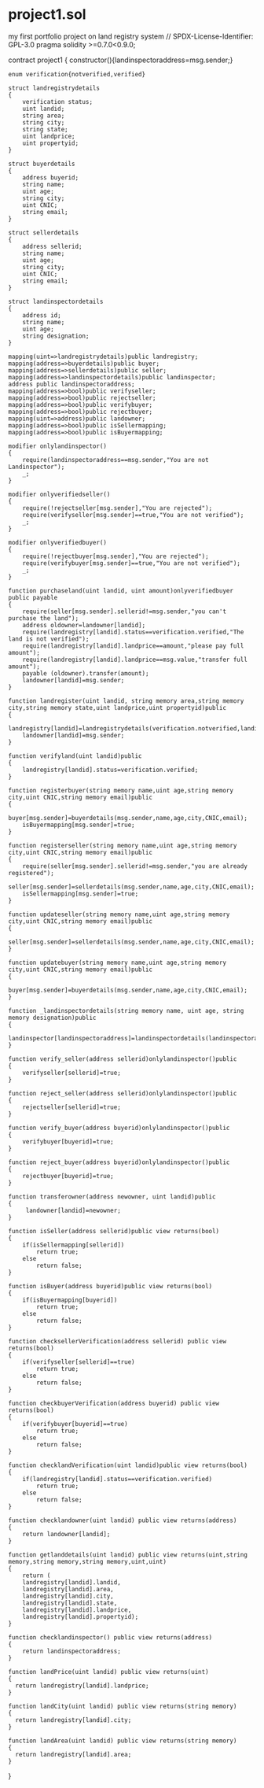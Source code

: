 # project1.sol
my first portfolio project on land registry system
// SPDX-License-Identifier: GPL-3.0
pragma solidity >=0.7.0<0.9.0;

contract project1
{
    constructor(){landinspectoraddress=msg.sender;}

    enum verification{notverified,verified}

    struct landregistrydetails
    {   
        verification status;
        uint landid;
        string area;
        string city;
        string state;
        uint landprice;
        uint propertyid;
    }
    
    struct buyerdetails
    {   
        address buyerid;
        string name;
        uint age;
        string city;
        uint CNIC;
        string email;
    }
  
    struct sellerdetails
    {   
        address sellerid;
        string name;
        uint age;
        string city;
        uint CNIC;
        string email;
    }
    
    struct landinspectordetails
    {   
        address id;
        string name;
        uint age;
        string designation;
    }
     
    mapping(uint=>landregistrydetails)public landregistry;
    mapping(address=>buyerdetails)public buyer;
    mapping(address=>sellerdetails)public seller;
    mapping(address=>landinspectordetails)public landinspector;
    address public landinspectoraddress;
    mapping(address=>bool)public verifyseller;
    mapping(address=>bool)public rejectseller;
    mapping(address=>bool)public verifybuyer;
    mapping(address=>bool)public rejectbuyer;
    mapping(uint=>address)public landowner;
    mapping(address=>bool)public isSellermapping;
    mapping(address=>bool)public isBuyermapping;

    modifier onlylandinspector()
    {
        require(landinspectoraddress==msg.sender,"You are not Landinspector");
        _;
    }
    
    modifier onlyverifiedseller()
    {
        require(!rejectseller[msg.sender],"You are rejected");
        require(verifyseller[msg.sender]==true,"You are not verified");
        _;
    }

    modifier onlyverifiedbuyer()
    {
        require(!rejectbuyer[msg.sender],"You are rejected");
        require(verifybuyer[msg.sender]==true,"You are not verified");
        _;
    }

    function purchaseland(uint landid, uint amount)onlyverifiedbuyer public payable
    {   
        require(seller[msg.sender].sellerid!=msg.sender,"you can't purchase the land");
        address oldowner=landowner[landid];
        require(landregistry[landid].status==verification.verified,"The land is not verified");
        require(landregistry[landid].landprice==amount,"please pay full amount");
        require(landregistry[landid].landprice==msg.value,"transfer full amount");
        payable (oldowner).transfer(amount);
        landowner[landid]=msg.sender;
    }

    function landregister(uint landid, string memory area,string memory city,string memory state,uint landprice,uint propertyid)public
    {   
        landregistry[landid]=landregistrydetails(verification.notverified,landid,area,city,state,landprice,propertyid);
        landowner[landid]=msg.sender;
    }
    
    function verifyland(uint landid)public
    {
        landregistry[landid].status=verification.verified;
    }

    function registerbuyer(string memory name,uint age,string memory city,uint CNIC,string memory email)public
    {   
        buyer[msg.sender]=buyerdetails(msg.sender,name,age,city,CNIC,email);
        isBuyermapping[msg.sender]=true;
    }

    function registerseller(string memory name,uint age,string memory city,uint CNIC,string memory email)public
    {   
        require(seller[msg.sender].sellerid!=msg.sender,"you are already registered");
        seller[msg.sender]=sellerdetails(msg.sender,name,age,city,CNIC,email);
        isSellermapping[msg.sender]=true;
    }

    function updateseller(string memory name,uint age,string memory city,uint CNIC,string memory email)public
    {   
        seller[msg.sender]=sellerdetails(msg.sender,name,age,city,CNIC,email);
    }
    
    function updatebuyer(string memory name,uint age,string memory city,uint CNIC,string memory email)public
    {   
        buyer[msg.sender]=buyerdetails(msg.sender,name,age,city,CNIC,email);
    }

    function _landinspectordetails(string memory name, uint age, string memory designation)public
    {
        landinspector[landinspectoraddress]=landinspectordetails(landinspectoraddress,name,age,designation);
    }

    function verify_seller(address sellerid)onlylandinspector()public
    {
        verifyseller[sellerid]=true;
    }

    function reject_seller(address sellerid)onlylandinspector()public
    {
        rejectseller[sellerid]=true;
    }
   
    function verify_buyer(address buyerid)onlylandinspector()public
    {
        verifybuyer[buyerid]=true;
    }
   
    function reject_buyer(address buyerid)onlylandinspector()public
    {
        rejectbuyer[buyerid]=true;
    }
    
    function transferowner(address newowner, uint landid)public
    {
         landowner[landid]=newowner;
    }
   
    function isSeller(address sellerid)public view returns(bool) 
    {
        if(isSellermapping[sellerid])
            return true;
        else 
            return false;
    }

    function isBuyer(address buyerid)public view returns(bool) 
    {
        if(isBuyermapping[buyerid])
            return true;
        else 
            return false;
    }

    function checksellerVerification(address sellerid) public view returns(bool)
    {
        if(verifyseller[sellerid]==true)
            return true;
        else
            return false;
    }

    function checkbuyerVerification(address buyerid) public view returns(bool)
    {
        if(verifybuyer[buyerid]==true)
            return true;
        else 
            return false;
    }
    
    function checklandVerification(uint landid)public view returns(bool)
    {
        if(landregistry[landid].status==verification.verified)
            return true;
        else
            return false;
    }

    function checklandowner(uint landid) public view returns(address)
    {
        return landowner[landid];
    }

    function getlanddetails(uint landid) public view returns(uint,string memory,string memory,string memory,uint,uint)
    {
        return ( 
        landregistry[landid].landid,
        landregistry[landid].area,
        landregistry[landid].city, 
        landregistry[landid].state,
        landregistry[landid].landprice, 
        landregistry[landid].propertyid);
    }

    function checklandinspector() public view returns(address)
    {
        return landinspectoraddress;
    }

    function landPrice(uint landid) public view returns(uint)
    {
      return landregistry[landid].landprice;
    }

    function landCity(uint landid) public view returns(string memory)
    {
      return landregistry[landid].city;
    }
    
    function landArea(uint landid) public view returns(string memory)
    {
      return landregistry[landid].area;
    }

}
